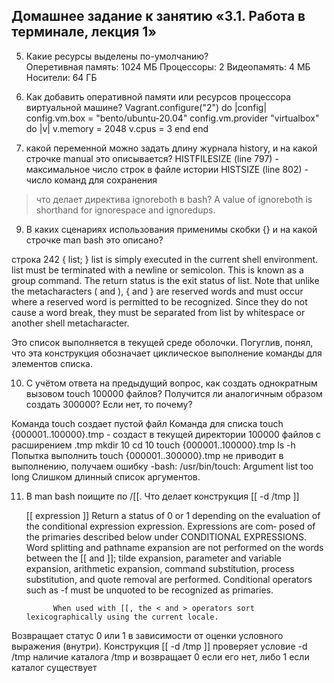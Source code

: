 ## Домашнее задание к занятию «3.1. Работа в терминале, лекция 1»

5. Какие ресурсы выделены по-умолчанию?  
Оперетивная память: 1024 МБ
Процессоры: 2
Видеопамять: 4 МБ
Носители: 64 ГБ

6. Как добавить оперативной памяти или ресурсов процессора виртуальной машине?
Vagrant.configure("2") do |config|
 	config.vm.box = "bento/ubuntu-20.04"
 	config.vm.provider "virtualbox" do |v|
 	  v.memory = 2048
 	  v.cpus = 3
 	end
end

8. какой переменной можно задать длину журнала history, и на какой строчке manual это описывается?
HISTFILESIZE (line 797) - максимальное число строк в файле истории
HISTSIZE (line 802) - число команд для сохранения

>что делает директива ignoreboth в bash?
A value of ignoreboth is shorthand for ignorespace and ignoredups. 

9. В каких сценариях использования применимы скобки {} и на какой строчке man bash это описано?

строка 242
       { list; }
              list  is  simply executed in the current shell environment.  list must be terminated with a newline or semicolon.  This
              is known as a group command.  The return status is the exit status of list.  Note that unlike the metacharacters (  and
              ),  {  and  } are reserved words and must occur where a reserved word is permitted to be recognized.  Since they do not
              cause a word break, they must be separated from list by whitespace or another shell metacharacter.

Это список выполняется в текущей среде оболочки. 
Погуглив, понял, что эта конструкция обозначает циклическое выполнение команды для элементов списка.

10. С учётом ответа на предыдущий вопрос, как создать однократным вызовом touch 100000 файлов? Получится ли аналогичным образом создать 300000? Если нет, то почему?

Команда touch создает пустой файл 
Команда для списка touch {000001..100000}.tmp - создаст в текущей директории 100000 файлов с расширением .tmp
mkdir 10
cd 10
touch {000001..100000}.tmp
ls -h
Попытка выполнить touch {000001..300000}.tmp 
не приводит в выполнению, получаем ошибку -bash: /usr/bin/touch: Argument list too long
Слишком длинный список аргументов.


11. В man bash поищите по /\[\[. Что делает конструкция [[ -d /tmp ]]

       [[ expression ]]
              Return a status of 0 or 1 depending on the evaluation of the conditional expression expression.  Expressions  are  com‐
              posed  of  the  primaries described below under CONDITIONAL EXPRESSIONS.  Word splitting and pathname expansion are not
              performed on the words between the [[ and ]]; tilde expansion, parameter and variable expansion, arithmetic  expansion,
              command  substitution, process substitution, and quote removal are performed.  Conditional operators such as -f must be
              unquoted to be recognized as primaries.

              When used with [[, the < and > operators sort lexicographically using the current locale.

Возвращает статус 0 или 1 в зависимости от оценки условного выражения (внутри). 
Конструкция [[ -d /tmp ]]  проверяет условие -d /tmp наличие каталога /tmp и возвращает 0 если его нет, либо 1 если каталог существует





